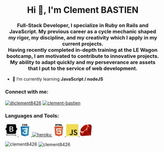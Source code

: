 <h1 align="center">Hi 👋, I'm Clement BASTIEN</h1>
<h3 align="center">Full-Stack Developer, I specialize in Ruby on Rails and JavaScript. My previous career as a cycle mechanic shaped my rigor, my discipline, and my creativity which I apply in my current projects.<br> Having recently completed in-depth training at the LE Wagon bootcamp, I am motivated to contribute to innovative projects. My ability to adapt quickly and my perseverance are assets that I put to the service of web development.</h3>

- 🌱 I’m currently learning **JavaScript / nodeJS**

<h3 align="left">Connect with me:</h3>
<p align="left">
<a href="https://codepen.io/clement8426" target="blank"><img align="center" src="https://raw.githubusercontent.com/rahuldkjain/github-profile-readme-generator/master/src/images/icons/Social/codepen.svg" alt="@clement8426" height="30" width="40" /></a>
<a href="https://linkedin.com/in/clement-bastien" target="blank"><img align="center" src="https://raw.githubusercontent.com/rahuldkjain/github-profile-readme-generator/master/src/images/icons/Social/linked-in-alt.svg" alt="clement-bastien" height="30" width="40" /></a>
</p>

<h3 align="left">Languages and Tools:</h3>
<p align="left"> <a href="https://getbootstrap.com" target="_blank" rel="noreferrer"> <img src="https://raw.githubusercontent.com/devicons/devicon/master/icons/bootstrap/bootstrap-plain-wordmark.svg" alt="bootstrap" width="40" height="40"/> </a> <a href="https://www.w3schools.com/css/" target="_blank" rel="noreferrer"> <img src="https://raw.githubusercontent.com/devicons/devicon/master/icons/css3/css3-original-wordmark.svg" alt="css3" width="40" height="40"/> </a> <a href="https://heroku.com" target="_blank" rel="noreferrer"> <img src="https://www.vectorlogo.zone/logos/heroku/heroku-icon.svg" alt="heroku" width="40" height="40"/> </a> <a href="https://www.w3.org/html/" target="_blank" rel="noreferrer"> <img src="https://raw.githubusercontent.com/devicons/devicon/master/icons/html5/html5-original-wordmark.svg" alt="html5" width="40" height="40"/> </a> <a href="https://developer.mozilla.org/en-US/docs/Web/JavaScript" target="_blank" rel="noreferrer"> <img src="https://raw.githubusercontent.com/devicons/devicon/master/icons/javascript/javascript-original.svg" alt="javascript" width="40" height="40"/> </a> <a href="https://www.ruby-lang.org/en/" target="_blank" rel="noreferrer"> <img src="https://raw.githubusercontent.com/devicons/devicon/master/icons/ruby/ruby-original.svg" alt="ruby" width="40" height="40"/> </a> </p>

<p><img align="left" src="https://github-readme-stats.vercel.app/api/top-langs?username=clement8426&show_icons=true&locale=en&layout=compact" alt="clement8426" /></p>

<p>&nbsp;<img align="center" src="https://github-readme-stats.vercel.app/api?username=clement8426&show_icons=true&locale=en" alt="clement8426" /></p>
